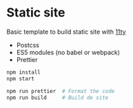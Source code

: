 # Static site

Basic template to build static site with [11ty](https://www.11ty.dev/)

- Postcss
- ES5 modules (no babel or webpack)
- Prettier

```sh
npm install
npm start

npm run prettier  # Format the code
npm run build     # Build de site
```